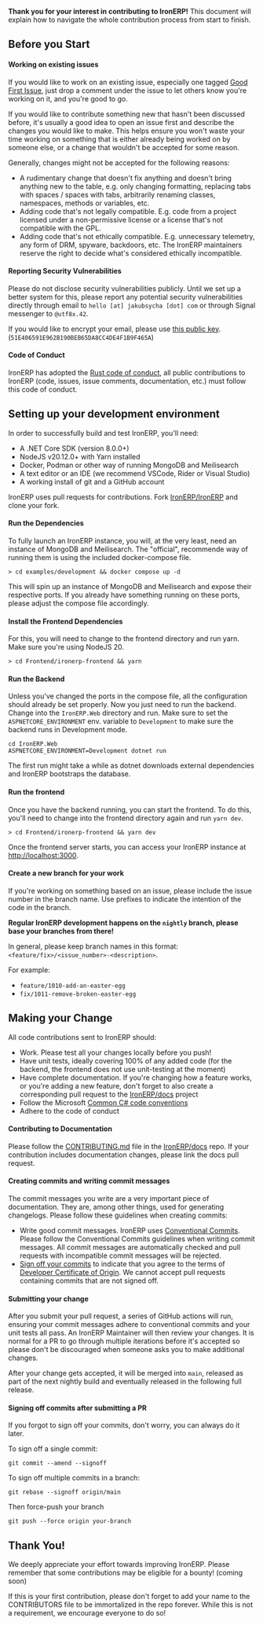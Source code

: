 **Thank you for your interest in contributing to IronERP!** This document will explain how to navigate the
whole contribution process from start to finish.

## Before you Start

#### Working on existing issues

If you would like to work on an existing issue, especially one tagged
[Good First Issue](https://github.com/IronERP/IronERP/labels/good%20first%20issue), just drop a comment
under the issue to let others know you're working on it, and you're good to go.

If you would like to contribute something new that hasn't been discussed before, it's usually a good
idea to open an issue first and describe the changes you would like to make. This helps ensure you
won't waste your time working on something that is either already being worked on by someone else, or a
change that wouldn't be accepted for some reason.

Generally, changes might not be accepted for the following reasons:

 - A rudimentary change that doesn't fix anything and doesn't bring anything new to the table,
   e.g. only changing formatting, replacing tabs with spaces / spaces with tabs, arbitrarily renaming
   classes, namespaces, methods or variables, etc.
 - Adding code that's not legally compatible. E.g. code from a project licensed under a non-permissive
   license or a license that's not compatible with the GPL.
 - Adding code that's not ethically compatible. E.g. unnecessary telemetry, any form of DRM, spyware,
   backdoors, etc. The IronERP maintainers reserve the right to decide what's considered ethically
   incompatible.

#### Reporting Security Vulnerabilities

Please do not disclose security vulnerabilities publicly. Until we set up a better system for this, please
report any potential security vulnerabilities directly through email to `hello [at] jakubsycha [dot] com`
or through Signal messenger to `@utf8x.42`.

If you would like to encrypt your email, please use 
[this public key](https://github.com/UTF-8x/UTF-8x/blob/main/hello_at_jakubsycha_dot_com.pem).
(`51E406591E962B190BEB65DA8CC4DE4F1B9F465A`)

#### Code of Conduct

IronERP has adopted the [Rust code of conduct](https://www.rust-lang.org/policies/code-of-conduct), all
public contributions to IronERP (code, issues, issue comments, documentation, etc.) must follow this
code of conduct.

## Setting up your development environment

In order to successfully build and test IronERP, you'll need:

 - A .NET Core SDK (version 8.0.0+)
 - NodeJS v20.12.0+ with Yarn installed
 - Docker, Podman or other way of running MongoDB and Meilisearch
 - A text editor or an IDE (we recommend VSCode, Rider or Visual Studio)
 - A working install of git and a GitHub account

IronERP uses pull requests for contributions. Fork [IronERP/IronERP](https://github.com/IronERP/IronERP)
and clone your fork.

#### Run the Dependencies

To fully launch an IronERP instance, you will, at the very least, need an instance of MongoDB and
Meilisearch. The "official", recommende way of running them is using the included docker-compose file.

```shell
> cd examples/development && docker compose up -d
```

This will spin up an instance of MongoDB and Meilisearch and expose their respective ports. If you already
have something running on these ports, please adjust the compose file accordingly.

#### Install the Frontend Dependencies

For this, you will need to change to the frontend directory and run yarn. Make sure you're using NodeJS 20.

```shell
> cd Frontend/ironerp-frontend && yarn
```

#### Run the Backend

Unless you've changed the ports in the compose file, all the configuration should already be set properly.
Now you just need to run the backend. Change into the `IronERP.Web` directory and run. Make sure to set
the `ASPNETCORE_ENVIRONMENT` env. variable to `Development` to make sure the backend runs in Development
mode.

```shell
cd IronERP.Web
ASPNETCORE_ENVIRONMENT=Development dotnet run
```

The first run might take a while as dotnet downloads external dependencies and IronERP bootstraps the database.

#### Run the frontend

Once you have the backend running, you can start the frontend. To do this, you'll need to change into the
frontend directory again and run `yarn dev`.

```shell
> cd Frontend/ironerp-frontend && yarn dev
```

Once the frontend server starts, you can access your IronERP instance at [http://localhost:3000](http://localhost:3000).

#### Create a new branch for your work

If you're working on something based on an issue, please include the issue number in the branch name. Use prefixes to
indicate the intention of the code in the branch.

**Regular IronERP development happens on the `nightly` branch, please base your branches from there!**

In general, please keep branch names in this format: `<feature/fix>/<issue_number>-<description>`.

For example:

 - `feature/1010-add-an-easter-egg`
 - `fix/1011-remove-broken-easter-egg`

## Making your Change

All code contributions sent to IronERP should:

 - Work. Please test all your changes locally before you push!
 - Have unit tests, ideally covering 100% of any added code (for the backend, the frontend does not use unit-testing at the moment)
 - Have complete documentation. If you're changing how a feature works, or you're adding a new feature, don't forget to also
   create a corresponding pull request to the [IronERP/docs](https://github.com/IronERP/docs) project
 - Follow the Microsoft [Common C# code conventions](https://learn.microsoft.com/en-us/dotnet/csharp/fundamentals/coding-style/coding-conventions)
 - Adhere to the code of conduct

#### Contributing to Documentation

Please follow the [CONTRIBUTING.md](https://github.com/IronERP/docs/blob/main/CONTRIBUTING.md) file in the
[IronERP/docs](https://github.com/IronERP/docs) repo. If your contribution includes documentation changes, please
link the docs pull request.

#### Creating commits and writing commit messages

The commit messages you write are a very important piece of documentation. They are, among other things, used
for generating changelogs. Please follow these guidelines when creating commits:

 - Write good commit messages. IronERP uses [Conventional Commits](https://www.conventionalcommits.org/en/v1.0.0/).
   Please follow the Conventional Commits guidelines when writing commit messages. All commit messages are automatically
   checked and pull requests with incompatible commit messages will be rejected.
 - [Sign off your commits](https://git-scm.com/docs/git-commit#Documentation/git-commit.txt---signoff) to indicate that
   you agree to the terms of [Developer Certificate of Origin](https://developercertificate.org/). We cannot accept
   pull requests containing commits that are not signed off.

#### Submitting your change

After you submit your pull request, a series of GitHub actions will run, ensuring your commit messages adhere to
conventional commits and your unit tests all pass. An IronERP Maintainer will then review your changes. It is normal
for a PR to go through multiple iterations before it's accepted so please don't be discouraged when someone asks you
to make additional changes.

After your change gets accepted, it will be merged into `main`, released as part of the next nightly build and
eventually released in the following full release.

#### Signing off commits after submitting a PR

If you forgot to sign off your commits, don't worry, you can always do it later.

To sign off a single commit:

`git commit --amend --signoff`

To sign off multiple commits in a branch:

`git rebase --signoff origin/main`

Then force-push your branch

`git push --force origin your-branch`

## Thank You!

We deeply appreciate your effort towards improving IronERP. Please remember that some contributions may
be eligible for a bounty! (coming soon)

If this is your first contribution, please don't forget to add your name to the CONTRIBUTORS file to be
immortalized in the repo forever. While this is not a requirement, we encourage everyone to do so!
